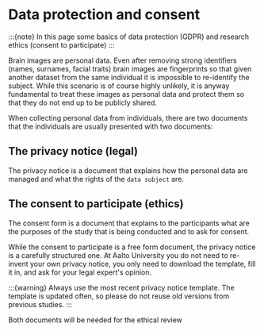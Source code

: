 # Data protection and consent

:::{note}
In this page some basics of data protection (GDPR) and research ethics (consent to participate)
:::

Brain images are personal data. Even after removing strong identifiers (names, surnames, facial traits) brain images are fingerprints so that given another dataset from the same individual it is impossible to re-identify the subject. While this scenario is of course highly unlikely, it is anyway fundamental to treat these images as personal data and protect them so that they do not end up to be publicly shared.

When collecting personal data from individuals, there are two documents that the individuals are usually presented with two documents:

## The privacy notice (legal)
The privacy notice is a document that explains how the personal data are managed and what the rights of the `data subject` are.

## The consent to participate (ethics)
The consent form is a document that explains to the participants what are the purposes of the study that is being conducted and to ask for consent. 

While the consent to participate is a free form document, the privacy notice is a carefully structured one. At Aalto University you do not need to re-invent your own privacy notice, you only need to download the template, fill it in, and ask for your legal expert's opinion.

:::{warning}
Always use the most recent privacy notice template. The template is updated often, so please do not reuse old versions from previous studies.
:::

Both documents will be needed for the ethical review


